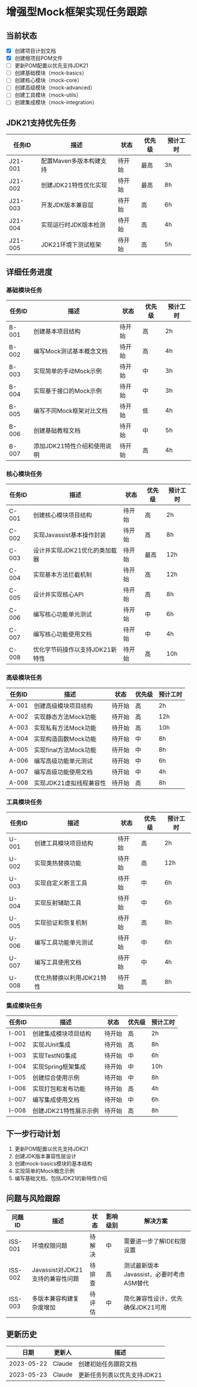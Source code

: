# 增强型Mock框架实现任务跟踪

## 当前状态

- [x] 创建项目计划文档
- [x] 创建根项目POM文件
- [ ] 更新POM配置以优先支持JDK21
- [ ] 创建基础模块（mock-basics）
- [ ] 创建核心模块（mock-core）
- [ ] 创建高级模块（mock-advanced）
- [ ] 创建工具模块（mock-utils）
- [ ] 创建集成模块（mock-integration）

## JDK21支持优先任务

| 任务ID | 描述 | 状态 | 优先级 | 预计工时 |
|--------|------|------|--------|----------|
| J21-001 | 配置Maven多版本构建支持 | 待开始 | 最高 | 3h |
| J21-002 | 创建JDK21特性优化实现 | 待开始 | 最高 | 8h |
| J21-003 | 开发JDK版本兼容层 | 待开始 | 高 | 6h |
| J21-004 | 实现运行时JDK版本检测 | 待开始 | 高 | 4h |
| J21-005 | JDK21环境下测试框架 | 待开始 | 高 | 5h |

## 详细任务进度

### 基础模块任务

| 任务ID | 描述 | 状态 | 优先级 | 预计工时 |
|--------|------|------|--------|----------|
| B-001  | 创建基本项目结构 | 待开始 | 高 | 2h |
| B-002  | 编写Mock测试基本概念文档 | 待开始 | 高 | 4h |
| B-003  | 实现简单的手动Mock示例 | 待开始 | 中 | 3h |
| B-004  | 实现基于接口的Mock示例 | 待开始 | 中 | 3h |
| B-005  | 编写不同Mock框架对比文档 | 待开始 | 低 | 4h |
| B-006  | 创建基础教程文档 | 待开始 | 中 | 5h |
| B-007  | 添加JDK21特性介绍和使用说明 | 待开始 | 高 | 4h |

### 核心模块任务

| 任务ID | 描述 | 状态 | 优先级 | 预计工时 |
|--------|------|------|--------|----------|
| C-001  | 创建核心模块项目结构 | 待开始 | 高 | 2h |
| C-002  | 实现Javassist基本操作封装 | 待开始 | 高 | 8h |
| C-003  | 设计并实现JDK21优化的类加载器 | 待开始 | 最高 | 12h |
| C-004  | 实现基本方法拦截机制 | 待开始 | 高 | 12h |
| C-005  | 设计并实现核心API | 待开始 | 高 | 8h |
| C-006  | 编写核心功能单元测试 | 待开始 | 中 | 6h |
| C-007  | 编写核心功能使用文档 | 待开始 | 中 | 4h |
| C-008  | 优化字节码操作以支持JDK21新特性 | 待开始 | 高 | 10h |

### 高级模块任务

| 任务ID | 描述 | 状态 | 优先级 | 预计工时 |
|--------|------|------|--------|----------|
| A-001  | 创建高级模块项目结构 | 待开始 | 高 | 2h |
| A-002  | 实现静态方法Mock功能 | 待开始 | 高 | 12h |
| A-003  | 实现私有方法Mock功能 | 待开始 | 高 | 10h |
| A-004  | 实现构造函数Mock功能 | 待开始 | 中 | 8h |
| A-005  | 实现final方法Mock功能 | 待开始 | 中 | 8h |
| A-006  | 编写高级功能单元测试 | 待开始 | 中 | 6h |
| A-007  | 编写高级功能使用文档 | 待开始 | 中 | 4h |
| A-008  | 实现JDK21虚拟线程兼容性 | 待开始 | 高 | 8h |

### 工具模块任务

| 任务ID | 描述 | 状态 | 优先级 | 预计工时 |
|--------|------|------|--------|----------|
| U-001  | 创建工具模块项目结构 | 待开始 | 高 | 2h |
| U-002  | 实现类热替换功能 | 待开始 | 高 | 12h |
| U-003  | 实现自定义断言工具 | 待开始 | 中 | 6h |
| U-004  | 实现反射辅助工具 | 待开始 | 中 | 6h |
| U-005  | 实现验证和恢复机制 | 待开始 | 高 | 8h |
| U-006  | 编写工具功能单元测试 | 待开始 | 中 | 6h |
| U-007  | 编写工具使用文档 | 待开始 | 中 | 4h |
| U-008  | 优化热替换以利用JDK21特性 | 待开始 | 高 | 8h |

### 集成模块任务

| 任务ID | 描述 | 状态 | 优先级 | 预计工时 |
|--------|------|------|--------|----------|
| I-001  | 创建集成模块项目结构 | 待开始 | 高 | 2h |
| I-002  | 实现JUnit集成 | 待开始 | 高 | 8h |
| I-003  | 实现TestNG集成 | 待开始 | 中 | 6h |
| I-004  | 实现Spring框架集成 | 待开始 | 中 | 10h |
| I-005  | 创建综合使用示例 | 待开始 | 中 | 8h |
| I-006  | 实现打包和发布功能 | 待开始 | 高 | 4h |
| I-007  | 编写集成使用文档 | 待开始 | 中 | 6h |
| I-008  | 创建JDK21特性展示示例 | 待开始 | 高 | 8h |

## 下一步行动计划

1. 更新POM配置以优先支持JDK21
2. 创建JDK版本兼容性层设计
3. 创建mock-basics模块的基本结构
4. 实现简单的Mock概念示例
5. 编写基础文档，包括JDK21的新特性介绍

## 问题与风险跟踪

| 问题ID | 描述 | 状态 | 影响级别 | 解决方案 |
|--------|------|------|----------|----------|
| ISS-001 | 环境权限问题 | 待解决 | 中 | 需要进一步了解IDE权限设置 |
| ISS-002 | Javassist对JDK21支持的兼容性问题 | 待排查 | 高 | 测试最新版本Javassist，必要时考虑ASM替代 |
| ISS-003 | 多版本兼容构建复杂度增加 | 待评估 | 中 | 简化兼容性设计，优先确保JDK21可用 |

## 更新历史

| 日期 | 更新人 | 描述 |
|------|--------|------|
| 2023-05-22 | Claude | 创建初始任务跟踪文档 |
| 2023-05-23 | Claude | 更新任务列表以优先支持JDK21 |
